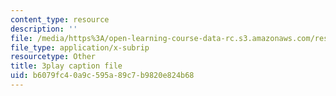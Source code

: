```yaml
---
content_type: resource
description: ''
file: /media/https%3A/open-learning-course-data-rc.s3.amazonaws.com/res-6-012-introduction-to-probability-spring-2018/b6079fc40a9c595a89c7b9820e824b68_qgICsL7ybWc.vtt
file_type: application/x-subrip
resourcetype: Other
title: 3play caption file
uid: b6079fc4-0a9c-595a-89c7-b9820e824b68
---
```

